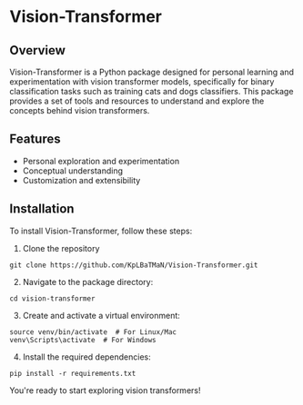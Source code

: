 # Vision-Transformer


## Overview

Vision-Transformer is a Python package designed for personal learning and experimentation with vision transformer models, specifically for binary classification tasks such as training cats and dogs classifiers. This package provides a set of tools and resources to understand and explore the concepts behind vision transformers.

## Features

- Personal exploration and experimentation
- Conceptual understanding
- Customization and extensibility

## Installation

To install Vision-Transformer, follow these steps:

1. Clone the repository

```git clone https://github.com/KpLBaTMaN/Vision-Transformer.git```

2. Navigate to the package directory:

```cd vision-transformer```

3. Create and activate a virtual environment:

```python3 -m venv venv
source venv/bin/activate  # For Linux/Mac
venv\Scripts\activate  # For Windows
```

4. Install the required dependencies:

```pip install -r requirements.txt```

You're ready to start exploring vision transformers!